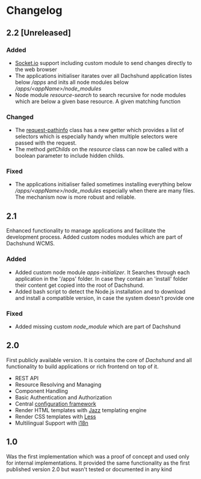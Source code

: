 # Changelog

## 2.2 [Unreleased]

### Added 
- [Socket.io](http://socket.io/) support including custom module to send changes directly to the web browser
- The applications initialiser itarates over all Dachshund application listes below _/apps_ and inits all node modules below _/apps/&lt;appName>/node_modules_
- Node module _resource-search_ to search recursive for node modules which are below a given base resource. A given matching function   

### Changed
- The [request-pathinfo](https://github.com/dachshund-wcms/dachshund/blob/master/apps/node_modules/request-pathinfo/lib/requestPathInfo.js) class has a new getter which provides a list of selectors which is especially handy when multiple selectors were passed with the request.
- The method _getChilds_ on the _resource_ class can now be called with a boolean parameter to include hidden childs. 

### Fixed
- The applications initialiser failed sometimes installing everything below _/apps/&lt;appName>/node_modules_ especially when there are many files. The mechanism now is more robust and reliable.

## 2.1
Enhanced functionality to manage applications and facilitate the development process. Added custom nodes modules which are part of Dachshund WCMS.

### Added
- Added custom node module _apps-initializer_. It Searches through each application in the '/apps' folder. In case they contain an 'install' folder their content get copied into the root of Dachshund.
- Added bash script to detect the Node.js installation and to download and install a compatible version, in case the system doesn't provide one

### Fixed
- Added missing custom _node_module_ which are part of Dachshund 

## 2.0
First publicly available version. It is contains the core of _Dachshund_ and all functionality to build applications or rich frontend on top of it.
  - REST API
  - Resource Resolving and Managing
  - Component Handling
  - Basic Authentication and Authorization
  - Central [configuration framework](https://www.npmjs.com/package/config)
  - Render HTML templates with [Jazz](https://github.com/shinetech/jazz) templating engine
  - Render CSS templates with [Less](https://www.npmjs.com/package/less)
  - Multilingual Support with [i18n](https://www.npmjs.com/package/i18n)

## 1.0
Was the first implementation which was a proof of concept and used only for internal implementations. It provided the same functionality as the first published version 2.0 but wasn't tested or documented in any kind